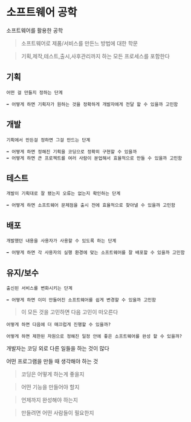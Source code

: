 # 소프트웨어 공학

소프트웨어를 활용한 공학

>소프트웨어로 제품/서비스를 만든느 방법에 대한 학문

>기획,제작,테스트,출시,사후관리까지 하는 모든 프로세스를 포함한다

## 기획
```
어떤 걸 만들지 정하는 단계

➡️ 어떻게 하면 기획자가 원하는 것을 정확하게 개발자에게 전달 할 수 있을까 고민함
```

## 개발
```
기획에서 만든걸 정하면 그걸 만드는 단계

➡️ 어떻게 하면 정해진 기획을 코딩으로 정확히 구현할 수 있을까
➡️ 어떻게 하면 큰 프로젝트를 여러 사람이 분업해서 효율적으로 만들 수 있을까 고민함
```

## 테스트
```
개발이 기획대로 잘 됐는지 오류는 없는지 확인하는 단계

➡️ 어떻게 하면 소프트웨어 문제점을 출시 전에 효율적으로 찾아낼 수 있을까 고민함
```

## 배포
```
개발했던 내용을 사용자가 사용할 수 있도록 하는 단계

➡️ 어떻게 하면 각 사용자의 실행 환경에 맞는 소프트웨어를 잘 배포할 수 있을까 고민함
```

## 유지/보수
```
출신된 서비스를 변화시키는 단계

➡️ 어떻게 하면 이미 만들어진 소프트웨어를 쉽게 변경할 수 있을까 고민함
```

>이 모든 것을 고민하면 다음 고민이 떠오른다

```
어떻게 하면 다음에 더 매끄럽게 진행할 수 있을까?

어떻게 하면 제한된 자원으로 정해진 일정 안에 좋은 소프트웨어를 완성 할 수 있을까?
```


개발자는 코딩 외로 다른 일들을 하는 것이 많다

어떤 프로그램을 만들 때 생각해야 하는 것

>코딩은 어떻게 하는게 좋을지 

>어떤 기능을 만들어야 할지

>언제까지 완성해야 하는지

>만들려면 어떤 사람들이 필요한지

